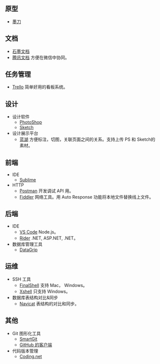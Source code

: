 ## 原型
* [墨刀](https://modao.cc/)

## 文档
* [石墨文档](https://shimo.im/)
* [腾讯文档](https://docs.qq.com/desktop) 方便在微信中协同。

## 任务管理
* [Trello](https://trello.com/) 简单好用的看板系统。

## 设计
* 设计软件
  * [PhotoShop](https://www.adobe.com/cn/products/cs6/photoshop.html)
  * [Sketch](https://www.sketchapp.com/)
* 设计展示平台
  * [蓝湖](https://lanhuapp.com/) 方便标注，切图，关联页面之间的关系。支持上传 PS 和 Sketch的素材。

## 前端
* IDE
  * [Sublime](https://www.sublimetext.com/)
* HTTP
  * [Postman](https://www.getpostman.com/) 开发调试 API 用。
  * [Fiddler](https://www.telerik.com/fiddler) 网络工具。用 Auto Response 功能将本地文件替换线上文件。

## 后端
* IDE
  * [VS Code](https://code.visualstudio.com/) Node.js。
  * [Rider](https://www.jetbrains.com/rider/)  .NET, ASP.NET, .NET。
* 数据库管理工具
  * [DataGrip](https://www.jetbrains.com/datagrip/)

## 运维
* SSH 工具
  * [FinalShell](http://www.hostbuf.com/) 支持 Mac， Windows。
  * [Xshell](https://www.netsarang.com/products/xsh_overview.html) 只支持 Windows。
* 数据库表结构对比&同步
  * [Navicat](https://navicat.com.cn/) 表结构的对比和同步。

## 其他
* Git 图形化工具
  * [SmartGit](https://www.syntevo.com/smartgit/download/)
  * [GitHub 的客户端](https://desktop.github.com/)
* 代码版本管理
  * [Coding.net](https://coding.net)
